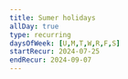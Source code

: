 ```yaml
---
title: Sumer holidays
allDay: true
type: recurring
daysOfWeek: [U,M,T,W,R,F,S]
startRecur: 2024-07-25
endRecur: 2024-09-07
---
```

